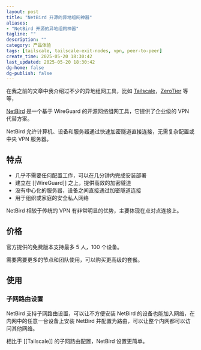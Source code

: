 ```yaml
---
layout: post
title: "NetBird 开源的异地组网神器"
aliases:
- "NetBird 开源的异地组网神器"
tagline: ""
description: ""
category: 产品体验
tags: [tailscale, tailscale-exit-nodes, vpn, peer-to-peer]
create_time: 2025-05-20 18:30:42
last_updated: 2025-05-20 18:30:42
dg-home: false
dg-publish: false
---
```


在我之前的文章中我介绍过不少的异地组网工具，比如 [Tailscale](https://blog.einverne.info/post/2022/04/tailscale-usage.html)，[ZeroTier](https://blog.einverne.info/post/2018/06/zerotier.html) 等等，

[NetBird](https://netbird.io/) 是一个基于 WireGuard 的开源网络组网工具，它提供了企业级的 VPN 代替方案。

NetBird 允许计算机、设备和服务器通过快速加密隧道直接连接，无需复杂配置或中央 VPN 服务器。

## 特点

- 几乎不需要任何配置工作，可以在几分钟内完成安装部署
- 建立在 [[WireGuard]] 之上，提供高效的加密隧道
- 没有中心化的服务器，设备之间直接通过加密隧道连接
- 用于组织或家庭的安全私人网络

NetBird 相较于传统的 VPN 有非常明显的优势，主要体现在点对点连接上。

## 价格

官方提供的免费版本支持最多 5 人，100 个设备。

需要需要更多的节点和团队使用，可以购买更高级的套餐。

## 使用

### 子网路由设置

NetBird 支持子网路由设置，可以让不方便安装 NetBird 的设备也能加入网络，在内网中的任意一台设备上安装 NetBird 并配置为路由，可以让整个内网都可以访问其他网络。

相比于 [[Tailscale]] 的子网路由配置，NetBird 设置更简单。
